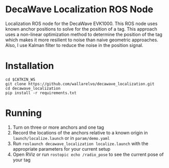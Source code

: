 # DecaWave Localization ROS Node
Localization ROS node for the DecaWave EVK1000. This ROS node uses known
anchor positions to solve for the position of a tag. This approach uses
a non-linear optimization method to determine the position of the tag which
makes it more resilient to noise than naive geometric approaches. Also, I use
Kalman filter to reduce the noise in the position signal.

# Installation
    cd $CATKIN_WS
    git clone https://github.com/wallarelvo/decawave_localization.git
    cd decawave_localization
    pip install -r requirements.txt

# Running
1. Turn on three or more anchors and one tag
2. Record the locations of the anchors relative to a known origin in
`launch/localize.launch` or in `param/demo.yaml`
3. Run `roslaunch decawave_localization localize.launch` with the appropriate
parameters for your current setup
4. Open RViz or run `rostopic echo /radio_pose` to see the current pose of
your tag
